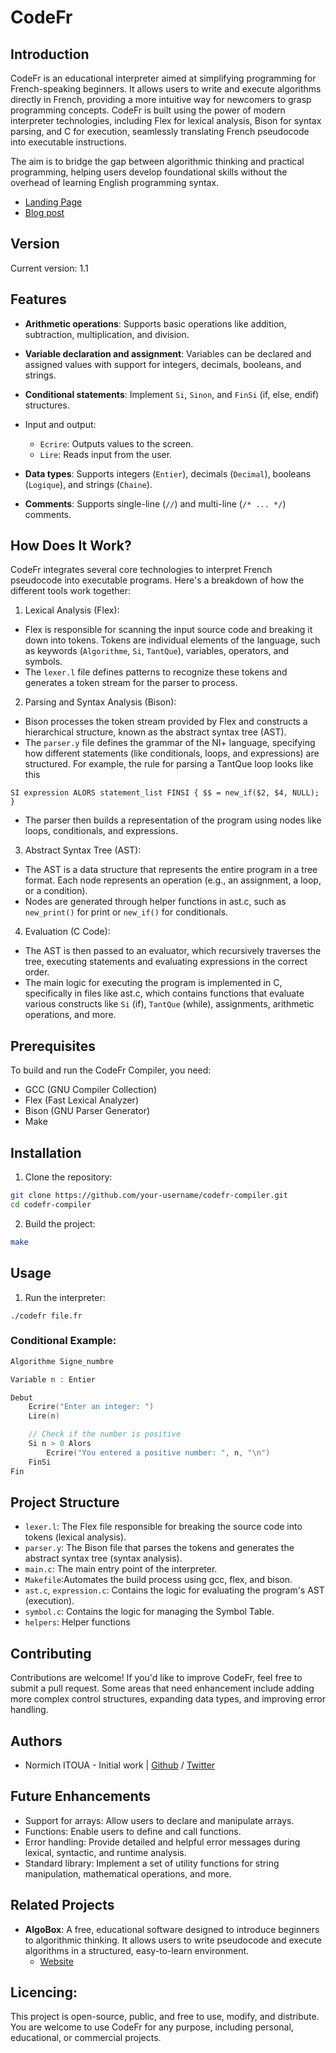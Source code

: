 # CodeFr

## Introduction

CodeFr is an educational interpreter aimed at simplifying programming for French-speaking beginners. It allows users to write and execute algorithms directly in French, providing a more intuitive way for newcomers to grasp programming concepts. CodeFr is built using the power of modern interpreter technologies, including Flex for lexical analysis, Bison for syntax parsing, and C for execution, seamlessly translating French pseudocode into executable instructions.

The aim is to bridge the gap between algorithmic thinking and practical programming, helping users develop foundational skills without the overhead of learning English programming syntax.

- [Landing Page](https://nitoua-21.github.io/codefr_page/)
- [Blog post]()

## Version

Current version: 1.1

## Features

- __Arithmetic operations__: Supports basic operations like addition, subtraction, multiplication, and division.
- __Variable declaration and assignment__: Variables can be declared and assigned values with support for integers, decimals, booleans, and strings.
- __Conditional statements__: Implement `Si`, `Sinon`, and `FinSi` (if, else, endif) structures.
- Input and output:   
    - `Ecrire`: Outputs values to the screen.
    - `Lire`: Reads input from the user.    
- __Data types__: Supports integers (`Entier`), decimals (`Decimal`), booleans (`Logique`), and strings (`Chaine`).

- __Comments__: Supports single-line (`//`) and multi-line (`/* ... */`) comments.


## How Does It Work?

CodeFr integrates several core technologies to interpret French pseudocode into executable programs. Here's a breakdown of how the different tools work together:

1. Lexical Analysis (Flex):
- Flex is responsible for scanning the input source code and breaking it down into tokens. Tokens are individual elements of the language, such as keywords (`Algorithme`, `Si`, `TantQue`), variables, operators, and symbols.
- The `lexer.l` file defines patterns to recognize these tokens and generates a token stream for the parser to process.

2. Parsing and Syntax Analysis (Bison):   
- Bison processes the token stream provided by Flex and constructs a hierarchical structure, known as the abstract syntax tree (AST).
- The `parser.y` file defines the grammar of the NI+ language, specifying how different statements (like conditionals, loops, and expressions) are structured.
For example, the rule for parsing a TantQue loop looks like this
```plaintext
SI expression ALORS statement_list FINSI { $$ = new_if($2, $4, NULL); }
```
- The parser then builds a representation of the program using nodes like loops, conditionals, and expressions.

3. Abstract Syntax Tree (AST):
- The AST is a data structure that represents the entire program in a tree format. Each node represents an operation (e.g., an assignment, a loop, or a condition).
- Nodes are generated through helper functions in ast.c, such as `new_print()` for print or `new_if()` for conditionals.

4.  Evaluation (C Code):
- The AST is then passed to an evaluator, which recursively traverses the tree, executing statements and evaluating expressions in the correct order.
- The main logic for executing the program is implemented in C, specifically in files like ast.c, which contains functions that evaluate various constructs like `Si` (if), `TantQue` (while), assignments, arithmetic operations, and more.

## Prerequisites

To build and run the CodeFr Compiler, you need:

- GCC (GNU Compiler Collection)
- Flex (Fast Lexical Analyzer)
- Bison (GNU Parser Generator)
- Make

## Installation

1. Clone the repository:

```bash
git clone https://github.com/your-username/codefr-compiler.git
cd codefr-compiler
```

2. Build the project:

```bash
make
```

## Usage

1. Run the interpreter:

```
./codefr file.fr
```

### Conditional Example:

```c
Algorithme Signe_numbre

Variable n : Entier

Debut
    Ecrire("Enter an integer: ")
    Lire(n)

    // Check if the number is positive
    Si n > 0 Alors
        Ecrire("You entered a positive number: ", n, "\n")
    FinSi
Fin

```

## Project Structure

- `lexer.l`: The Flex file responsible for breaking the source code into tokens (lexical analysis).
- `parser.y`: The Bison file that parses the tokens and generates the abstract syntax tree (syntax analysis).
- `main.c`: The main entry point of the interpreter.
- `Makefile`:Automates the build process using gcc, flex, and bison.
- `ast.c`, `expression.c`: Contains the logic for evaluating the program's AST (execution).
- `symbol.c`: Contains the logic for managing the Symbol Table.
- `helpers`: Helper functions

## Contributing

Contributions are welcome! If you'd like to improve CodeFr, feel free to submit a pull request. Some areas that need enhancement include adding more complex control structures, expanding data types, and improving error handling.


## Authors

- Normich ITOUA - Initial work | [Github](https://github.com/nitoua-21) / [Twitter](https://x.com/ItouaNormich) 

## Future Enhancements

- Support for arrays: Allow users to declare and manipulate arrays.
- Functions: Enable users to define and call functions.
- Error handling: Provide detailed and helpful error messages during lexical, syntactic, and runtime analysis.
- Standard library: Implement a set of utility functions for string manipulation, mathematical operations, and more.

## Related Projects

- __AlgoBox__: A free, educational software designed to introduce beginners to algorithmic thinking. It allows users to write pseudocode and execute algorithms in a structured, easy-to-learn environment.
    - [Website](https://www.xm1math.net/algobox/)

## Licencing:

This project is open-source, public, and free to use, modify, and distribute. You are welcome to use CodeFr for any purpose, including personal, educational, or commercial projects.
